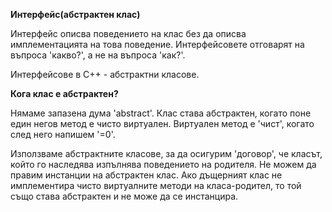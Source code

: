 **Интерфейс(абстрактен клас)**

Интерфейс описва поведението на клас без да описва имплементацията на това поведение. Интерфейсовете отговарят на въпроса 'какво?', а не на въпроса 'как?'.



Интерфейсове в С++ - абстрактни класове.  

**Кога клас е абстрактен?**

 Нямаме запазена дума 'abstract'. Клас става абстрактен, когато поне един негов метод е чисто виртуален. Виртуален метод е 'чист', когато след него напишем '=0'.



Използваме абстрактните класове, за да осигурим 'договор', че класът, който го наследява изпълнява поведението на родителя. Не можем да правим инстанции на абстрактен клас. Ако дъщерният клас не имплементира чисто виртуалните методи на класа-родител, то той също става абстрактен и не може да се инстанцира.